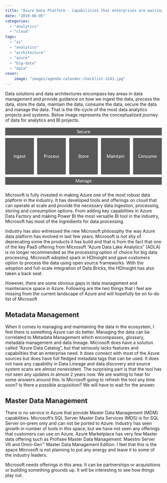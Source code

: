 ```yaml
---
title: "Azure Data Platform - Capabilities that enterprises are waiting for"
date: "2019-08-05"
categories: 
  - "analytics"
  - "cloud"
tags: 
  - "ai"
  - "analytics"
  - "architecture"
  - "azure"
  - "big-data"
  - "data"
cover:
    image: "images/agenda-calendar-checklist-3243.jpg"
---
```


Data solutions and data architectures encompass key areas in data management and provide guidance on how we ingest the data, process the data, store the data, maintain the data, consume the data, secure the data and manage the data. That is the life-cycle of the most data analytics projects and systems. Below image represents the conceptualized journey of data for analytics and BI projects.



![Data Processing Lifecycle Analytics](images/img_5eaf44cd046ec.png)

Microsoft is fully invested in making Azure one of the most robust data platform in the industry. It has developed tools and offerings on cloud that can operate at scale and provide the necessary data ingestion, processing, storing and consumption options. From adding key capabilities in Azure Data Factory and making Power BI the most versatile BI tool in the industry, Microsoft has most of the ingredients for data processing.

Industry has also witnessed the new Microsoft philosophy the way Azure data platform has evolved in last few years. Microsoft is not shy of deprecating some the products it has build and that is from the fact that one of the key PaaS offering from Microsoft “Azure Data Lake Analytics” (ADLA) is no longer recommended as the processing option of choice for big data processing. Microsoft adopted spark in HDInsight and gave customers option to process the data using open source frameworks. With the adoption and full-scale integration of Data Bricks, the HDInsight has also taken a back seat.

However, there are some obvious gaps in data management and maintenance space in Azure. Following are the two things that I feel are missing from the current landscape of Azure and will hopefully be on to-do list of Microsoft

## Metadata Management

When it comes to managing and maintaining the data in the ecosystem, I feel there is something Azure can do better. Managing the data can be correlated to Metadata Management which encompasses, glossary, metadata management and data lineage. Microsoft does have a solution called “Azure Data Catalog”, but that seriously lacks features and capabilities that an enterprise need. It does connect with most of the Azure sources but does have full fledged metadata tags that can be used. It does not have any capability in Data Lineage and data discovery and source system scans are almost nonexistent. The surprising part is that the tool has not seen any updates in almost 2 years now. We are waiting to hear for some answers around this. Is Microsoft going to refresh the tool any time soon? Is there a possible acquisition? We will have to wait for the answer.

## Master Data Management

There is no service in Azure that provide Master Data Management (MDM) capabilities. Microsoft’s SQL Server Master Data Services (MDS) is for SQL Server on-prem only and can not be ported to Azure. Industry has seen growth in number of tools in this space, but we have not seen any offerings that customers can use on Azure. Azure Marketplace has very few Master data offering such as Profisee Master Data Management: Maestro Server V6 and Omni-Gen™ Master Data Management Edition. I feel that this is the space Microsoft is not planning to put any energy and leave it to some of the industry leaders.

Microsoft needs offerings in this area. It can be partnerships or acquisitions or building something grounds up. It will be interesting to see how things play out.
